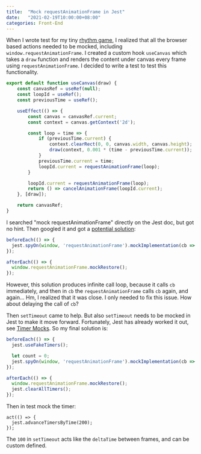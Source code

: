 ```yaml
---
title:  "Mock requestAnimationFrame in Jest"
date:   "2021-02-19T10:00:00+08:00"
categories: Front-End
---
```




When I wrote test for my tiny [rhythm game]({%POST_URL%}/2021-1-7-rythm-game), I realized that all the browser based actions needed to be mocked, including `window.requestAnimationFrame`. I created a custom hook `useCanvas` which takes a `draw` function and renders the content under canvas every frame using `requestAnimationFrame`. I decided to write a test to test this functionality.

```javascript
export default function useCanvas(draw) {
	const canvasRef = useRef(null);
	const loopId = useRef();
	const previousTime = useRef();

	useEffect(() => {
		const canvas = canvasRef.current;
		const context = canvas.getContext('2d');

		const loop = time => {
			if (previousTime.current) {
				context.clearRect(0, 0, canvas.width, canvas.height);
				draw(context, 0.001 * (time - previousTime.current));
			}
			previousTime.current = time;
			loopId.current = requestAnimationFrame(loop);
		}

		loopId.current = requestAnimationFrame(loop);
		return () => cancelAnimationFrame(loopId.current);
	}, [draw]);

	return canvasRef;
}
```

I searched "mock requestAnimationFrame" directly on the Jest doc, but got no hint. Then googled it and got a [potential solution](https://github.com/facebook/jest/issues/5147#issuecomment-353274996):

```javascript
beforeEach(() => {
  jest.spyOn(window, 'requestAnimationFrame').mockImplementation(cb => cb());
});

afterEach(() => {
  window.requestAnimationFrame.mockRestore();
});
```

However, this solution produces infinite call loop, because it calls `cb` immediately, and then in `cb` the `requestAnimationFrame` calls `cb` again, and again... Hm, I realized that it was close. I only needed to fix this issue. How about delaying the call of `cb`?

Then `setTimeout` came to help. But also `setTimeout` needs to be mocked in Jest to make it move forward. Fortunately, Jest has already worked it out, see [Timer Mocks](https://jestjs.io/docs/en/timer-mocks). So my final solution is:

```javascript
beforeEach(() => {
  jest.useFakeTimers();

  let count = 0;
  jest.spyOn(window, 'requestAnimationFrame').mockImplementation(cb => setTimeout(() => cb(100*(++count)), 100));
});

afterEach(() => {
  window.requestAnimationFrame.mockRestore();
  jest.clearAllTimers();
});
```

Then in test mock the timer:

```
act(() => {
  jest.advanceTimersByTime(200);
});
```

The `100` in `setTimeout` acts like the `deltaTime` between frames, and can be custom defined. 

